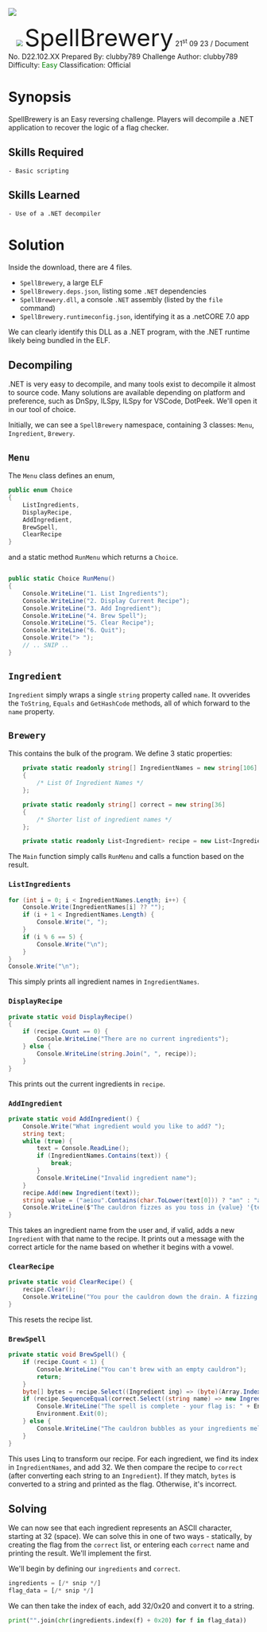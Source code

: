 ![](https://github.com/hackthebox/writeup-templates/raw/master/challenge/assets/images/banner.png)

<img src="https://github.com/hackthebox/writeup-templates/raw/master/challenge/assets/images/htb.png" style="margin-left: 20px; zoom: 80%;" align=left/>
<font size="10">SpellBrewery</font>
21<sup>st</sup> 09 23 / Document No. D22.102.XX
Prepared By: clubby789
Challenge Author: clubby789
Difficulty: <font color=green>Easy</font>
Classification: Official

# Synopsis

SpellBrewery is an Easy reversing challenge. Players will decompile a .NET application to recover the logic of a flag checker.

## Skills Required
    - Basic scripting
## Skills Learned
    - Use of a .NET decompiler

# Solution

Inside the download, there are 4 files.
- `SpellBrewery`, a large ELF
- `SpellBrewery.deps.json`, listing some `.NET` dependencies
- `SpellBrewery.dll`, a console `.NET` assembly (listed by the `file` command)
- `SpellBrewery.runtimeconfig.json`, identifying it as a .netCORE 7.0 app

We can clearly identify this DLL as a .NET program, with the .NET runtime likely being bundled in the ELF.

## Decompiling

.NET is very easy to decompile, and many tools exist to decompile it almost to source code.
Many solutions are available depending on platform and preference, such as DnSpy, ILSpy, ILSpy for VSCode, DotPeek. We'll open it in our tool of choice.

Initially, we can see a `SpellBrewery` namespace, containing 3 classes: `Menu`, `Ingredient`, `Brewery`.

## `Menu`

The `Menu` class defines an enum,
```csharp
public enum Choice
{
    ListIngredients,
    DisplayRecipe,
    AddIngredient,
    BrewSpell,
    ClearRecipe
}
```
and a static method `RunMenu` which returns a `Choice`.

```csharp

public static Choice RunMenu()
{
    Console.WriteLine("1. List Ingredients");
    Console.WriteLine("2. Display Current Recipe");
    Console.WriteLine("3. Add Ingredient");
    Console.WriteLine("4. Brew Spell");
    Console.WriteLine("5. Clear Recipe");
    Console.WriteLine("6. Quit");
    Console.Write("> ");
    // .. SNIP ..
}
```

## `Ingredient`

`Ingredient` simply wraps a single `string` property called `name`. It ovverides the `ToString`, `Equals` and `GetHashCode` methods, all of which forward to the `name` property.

## `Brewery`

This contains the bulk of the program. We define 3 static properties:

```csharp
	private static readonly string[] IngredientNames = new string[106]
	{
		/* List Of Ingredient Names */
	};

	private static readonly string[] correct = new string[36]
	{
		/* Shorter list of ingredient names */
	};

	private static readonly List<Ingredient> recipe = new List<Ingredient>();
```

The `Main` function simply calls `RunMenu` and calls a function based on the result.

### `ListIngredients`

```csharp
for (int i = 0; i < IngredientNames.Length; i++) {
    Console.Write(IngredientNames[i] ?? "");
    if (i + 1 < IngredientNames.Length) {
        Console.Write(", ");
    }
    if (i % 6 == 5) {
        Console.Write("\n");
    }
}
Console.Write("\n");
```

This simply prints all ingredient names in `IngredientNames`.

### `DisplayRecipe`

```csharp
private static void DisplayRecipe()
{
    if (recipe.Count == 0) {
        Console.WriteLine("There are no current ingredients");
    } else {
        Console.WriteLine(string.Join(", ", recipe));
    }
}
```

This prints out the current ingredients in `recipe`.

### `AddIngredient`

```csharp
private static void AddIngredient() {
    Console.Write("What ingredient would you like to add? ");
    string text;
    while (true) {
        text = Console.ReadLine();
        if (IngredientNames.Contains(text)) {
            break;
        }
        Console.WriteLine("Invalid ingredient name");
    }
    recipe.Add(new Ingredient(text));
    string value = ("aeiou".Contains(char.ToLower(text[0])) ? "an" : "a");
    Console.WriteLine($"The cauldron fizzes as you toss in {value} '{text}'...");
}
```

This takes an ingredient name from the user and, if valid, adds a new `Ingredient` with that name to the recipe. It prints out a message with the correct article for the name based on whether it begins with a vowel.

### `ClearRecipe`

```csharp
private static void ClearRecipe() {
    recipe.Clear();
    Console.WriteLine("You pour the cauldron down the drain. A fizzing noise and foul smell rises from it...");
}
```

This resets the recipe list.

### `BrewSpell`

```csharp
private static void BrewSpell() {
    if (recipe.Count < 1) {
        Console.WriteLine("You can't brew with an empty cauldron");
        return;
    }
    byte[] bytes = recipe.Select((Ingredient ing) => (byte)(Array.IndexOf(IngredientNames, ing.ToString()) + 32)).ToArray();
    if (recipe.SequenceEqual(correct.Select((string name) => new Ingredient(name)))) {
        Console.WriteLine("The spell is complete - your flag is: " + Encoding.ASCII.GetString(bytes));
        Environment.Exit(0);
    } else {
        Console.WriteLine("The cauldron bubbles as your ingredients melt away. Try another recipe.");
    }
}
```

This uses Linq to transform our recipe. For each ingredient, we find its index in `IngredientNames`, and add 32. We then compare the recipe to `correct` (after converting each string to an `Ingredient`). If they match, `bytes` is converted to a string and printed as the flag. Otherwise, it's incorrect.

## Solving

We can now see that each ingredient represents an ASCII character, starting at 32 (space). We can solve this in one of two ways - statically, by creating the flag from the `correct` list, or entering each `correct` name and printing the result. We'll implement the first.

We'll begin by defining our `ingredients` and `correct`.

```py
ingredients = [/* snip */]
flag_data = [/* snip */]
```

We can then take the index of each, add 32/0x20 and convert it to a string.

```py
print("".join(chr(ingredients.index(f) + 0x20) for f in flag_data))
```